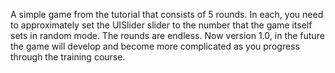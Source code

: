A simple game from the tutorial that consists of 5 rounds. In each, you need to approximately set the UISlider slider to the number that the game itself sets in random mode. The rounds are endless.
Now version 1.0, in the future the game will develop and become more complicated as you progress through the training course.
